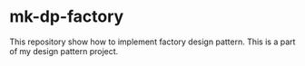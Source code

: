 # mk-dp-factory
This repository show how to implement factory design pattern. This is a part of my design pattern project.
